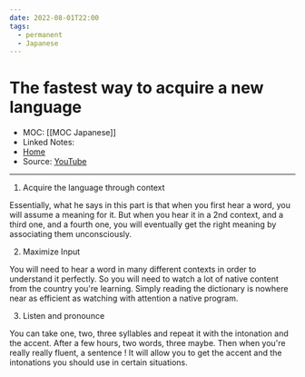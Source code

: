 ```yaml
---
date: 2022-08-01T22:00
tags:
  - permanent
  - Japanese
---
```

# The fastest way to acquire a new language
- MOC: [[MOC Japanese]]
- Linked Notes:
- [Home](https://misudashi.ga/)
- Source: [YouTube](https://youtube.com/)
----------
1. Acquire the language through context

Essentially, what he says in this part is that when you first hear a word, you will assume a meaning for it. But when you hear it in a 2nd context, and a third one, and a fourth one, you will eventually get the right meaning by associating them unconsciously.

2. Maximize Input

You will need to hear a word in many different contexts in order to understand it perfectly. So you will need to watch a lot of native content from the country you're learning. Simply reading the dictionary is nowhere near as efficient as watching with attention a native program.

3. Listen and pronounce

You can take one, two, three syllables and repeat it with the intonation and the accent. After a few hours, two words, three maybe. Then when you're really really fluent, a sentence ! It will allow you to get the accent and the intonations you should use in certain situations.